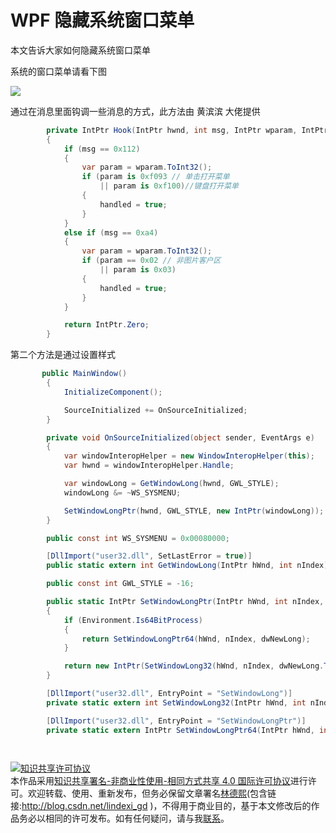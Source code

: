 # WPF 隐藏系统窗口菜单

本文告诉大家如何隐藏系统窗口菜单

<!--more-->
<!-- CreateTime:2019/6/5 17:26:44 -->

<!-- csdn -->

系统的窗口菜单请看下图

<!-- ![](image/WPF 隐藏系统窗口菜单/WPF 隐藏系统窗口菜单0.png) -->

![](http://image.acmx.xyz/lindexi%2F201965171728198)

通过在消息里面钩调一些消息的方式，此方法由 黄滨滨 大佬提供

```csharp
        private IntPtr Hook(IntPtr hwnd, int msg, IntPtr wparam, IntPtr lparam, ref bool handled)
        {
            if (msg == 0x112)
            {
                var param = wparam.ToInt32();
                if (param is 0xf093 // 单击打开菜单
                    || param is 0xf100)//键盘打开菜单
                {
                    handled = true;
                }
            }
            else if (msg == 0xa4)
            {
                var param = wparam.ToInt32();
                if (param == 0x02 // 非图片客户区
                    || param is 0x03)
                {
                    handled = true;
                }
            }

            return IntPtr.Zero;
        }
```

第二个方法是通过设置样式

```csharp
       public MainWindow()
        {
            InitializeComponent();

            SourceInitialized += OnSourceInitialized;
        }

        private void OnSourceInitialized(object sender, EventArgs e)
        {
            var windowInteropHelper = new WindowInteropHelper(this);
            var hwnd = windowInteropHelper.Handle;

            var windowLong = GetWindowLong(hwnd, GWL_STYLE);
            windowLong &= ~WS_SYSMENU;

            SetWindowLongPtr(hwnd, GWL_STYLE, new IntPtr(windowLong));
        }

        public const int WS_SYSMENU = 0x00080000;

        [DllImport("user32.dll", SetLastError = true)]
        public static extern int GetWindowLong(IntPtr hWnd, int nIndex);

        public const int GWL_STYLE = -16;

        public static IntPtr SetWindowLongPtr(IntPtr hWnd, int nIndex, IntPtr dwNewLong)
        {
            if (Environment.Is64BitProcess)
            {
                return SetWindowLongPtr64(hWnd, nIndex, dwNewLong);
            }

            return new IntPtr(SetWindowLong32(hWnd, nIndex, dwNewLong.ToInt32()));
        }

        [DllImport("user32.dll", EntryPoint = "SetWindowLong")]
        private static extern int SetWindowLong32(IntPtr hWnd, int nIndex, int dwNewLong);

        [DllImport("user32.dll", EntryPoint = "SetWindowLongPtr")]
        private static extern IntPtr SetWindowLongPtr64(IntPtr hWnd, int nIndex, IntPtr dwNewLong);

       
```

<a rel="license" href="http://creativecommons.org/licenses/by-nc-sa/4.0/"><img alt="知识共享许可协议" style="border-width:0" src="https://licensebuttons.net/l/by-nc-sa/4.0/88x31.png" /></a><br />本作品采用<a rel="license" href="http://creativecommons.org/licenses/by-nc-sa/4.0/">知识共享署名-非商业性使用-相同方式共享 4.0 国际许可协议</a>进行许可。欢迎转载、使用、重新发布，但务必保留文章署名[林德熙](http://blog.csdn.net/lindexi_gd)(包含链接:http://blog.csdn.net/lindexi_gd )，不得用于商业目的，基于本文修改后的作品务必以相同的许可发布。如有任何疑问，请与我[联系](mailto:lindexi_gd@163.com)。
